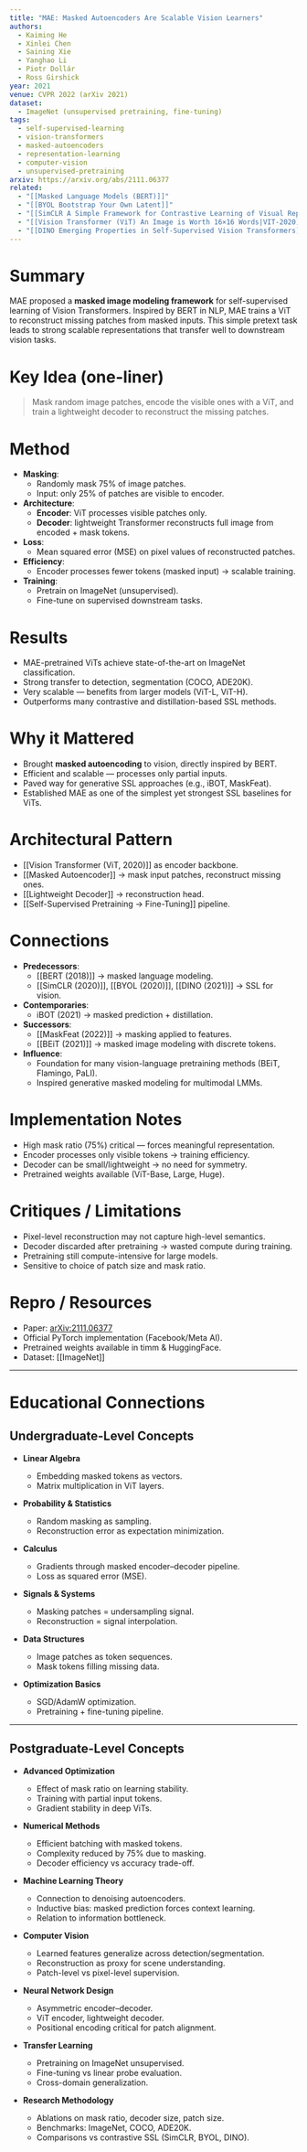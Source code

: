 ```yaml
---
title: "MAE: Masked Autoencoders Are Scalable Vision Learners"
authors:
  - Kaiming He
  - Xinlei Chen
  - Saining Xie
  - Yanghao Li
  - Piotr Dollár
  - Ross Girshick
year: 2021
venue: CVPR 2022 (arXiv 2021)
dataset:
  - ImageNet (unsupervised pretraining, fine-tuning)
tags:
  - self-supervised-learning
  - vision-transformers
  - masked-autoencoders
  - representation-learning
  - computer-vision
  - unsupervised-pretraining
arxiv: https://arxiv.org/abs/2111.06377
related:
  - "[[Masked Language Models (BERT)]]"
  - "[[BYOL Bootstrap Your Own Latent]]"
  - "[[SimCLR A Simple Framework for Contrastive Learning of Visual Representations]]"
  - "[[Vision Transformer (ViT) An Image is Worth 16×16 Words|VIT-2020]]"
  - "[[DINO Emerging Properties in Self-Supervised Vision Transformers]]"
---
```


# Summary
MAE proposed a **masked image modeling framework** for self-supervised learning of Vision Transformers. Inspired by BERT in NLP, MAE trains a ViT to reconstruct missing patches from masked inputs. This simple pretext task leads to strong scalable representations that transfer well to downstream vision tasks.

# Key Idea (one-liner)
> Mask random image patches, encode the visible ones with a ViT, and train a lightweight decoder to reconstruct the missing patches.

# Method
- **Masking**:
  - Randomly mask 75% of image patches.
  - Input: only 25% of patches are visible to encoder.
- **Architecture**:
  - **Encoder**: ViT processes visible patches only.
  - **Decoder**: lightweight Transformer reconstructs full image from encoded + mask tokens.
- **Loss**:
  - Mean squared error (MSE) on pixel values of reconstructed patches.
- **Efficiency**:
  - Encoder processes fewer tokens (masked input) → scalable training.
- **Training**:
  - Pretrain on ImageNet (unsupervised).
  - Fine-tune on supervised downstream tasks.

# Results
- MAE-pretrained ViTs achieve state-of-the-art on ImageNet classification.
- Strong transfer to detection, segmentation (COCO, ADE20K).
- Very scalable — benefits from larger models (ViT-L, ViT-H).
- Outperforms many contrastive and distillation-based SSL methods.

# Why it Mattered
- Brought **masked autoencoding** to vision, directly inspired by BERT.
- Efficient and scalable — processes only partial inputs.
- Paved way for generative SSL approaches (e.g., iBOT, MaskFeat).
- Established MAE as one of the simplest yet strongest SSL baselines for ViTs.

# Architectural Pattern
- [[Vision Transformer (ViT, 2020)]] as encoder backbone.
- [[Masked Autoencoder]] → mask input patches, reconstruct missing ones.
- [[Lightweight Decoder]] → reconstruction head.
- [[Self-Supervised Pretraining → Fine-Tuning]] pipeline.

# Connections
- **Predecessors**:
  - [[BERT (2018)]] → masked language modeling.
  - [[SimCLR (2020)]], [[BYOL (2020)]], [[DINO (2021)]] → SSL for vision.
- **Contemporaries**:
  - iBOT (2021) → masked prediction + distillation.
- **Successors**:
  - [[MaskFeat (2022)]] → masking applied to features.
  - [[BEiT (2021)]] → masked image modeling with discrete tokens.
- **Influence**:
  - Foundation for many vision-language pretraining methods (BEiT, Flamingo, PaLI).
  - Inspired generative masked modeling for multimodal LMMs.

# Implementation Notes
- High mask ratio (75%) critical — forces meaningful representation.
- Encoder processes only visible tokens → training efficiency.
- Decoder can be small/lightweight → no need for symmetry.
- Pretrained weights available (ViT-Base, Large, Huge).

# Critiques / Limitations
- Pixel-level reconstruction may not capture high-level semantics.
- Decoder discarded after pretraining → wasted compute during training.
- Pretraining still compute-intensive for large models.
- Sensitive to choice of patch size and mask ratio.

# Repro / Resources
- Paper: [arXiv:2111.06377](https://arxiv.org/abs/2111.06377)
- Official PyTorch implementation (Facebook/Meta AI).
- Pretrained weights available in timm & HuggingFace.
- Dataset: [[ImageNet]]

---

# Educational Connections

## Undergraduate-Level Concepts
- **Linear Algebra**
  - Embedding masked tokens as vectors.
  - Matrix multiplication in ViT layers.

- **Probability & Statistics**
  - Random masking as sampling.
  - Reconstruction error as expectation minimization.

- **Calculus**
  - Gradients through masked encoder–decoder pipeline.
  - Loss as squared error (MSE).

- **Signals & Systems**
  - Masking patches = undersampling signal.
  - Reconstruction = signal interpolation.

- **Data Structures**
  - Image patches as token sequences.
  - Mask tokens filling missing data.

- **Optimization Basics**
  - SGD/AdamW optimization.
  - Pretraining + fine-tuning pipeline.

---

## Postgraduate-Level Concepts
- **Advanced Optimization**
  - Effect of mask ratio on learning stability.
  - Training with partial input tokens.
  - Gradient stability in deep ViTs.

- **Numerical Methods**
  - Efficient batching with masked tokens.
  - Complexity reduced by 75% due to masking.
  - Decoder efficiency vs accuracy trade-off.

- **Machine Learning Theory**
  - Connection to denoising autoencoders.
  - Inductive bias: masked prediction forces context learning.
  - Relation to information bottleneck.

- **Computer Vision**
  - Learned features generalize across detection/segmentation.
  - Reconstruction as proxy for scene understanding.
  - Patch-level vs pixel-level supervision.

- **Neural Network Design**
  - Asymmetric encoder–decoder.
  - ViT encoder, lightweight decoder.
  - Positional encoding critical for patch alignment.

- **Transfer Learning**
  - Pretraining on ImageNet unsupervised.
  - Fine-tuning vs linear probe evaluation.
  - Cross-domain generalization.

- **Research Methodology**
  - Ablations on mask ratio, decoder size, patch size.
  - Benchmarks: ImageNet, COCO, ADE20K.
  - Comparisons vs contrastive SSL (SimCLR, BYOL, DINO).
